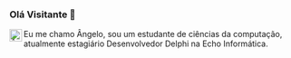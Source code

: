 ### Olá Visitante 👋
<a href="https://www.linkedin.com/in/devangelo/">
  <img align="left" alt="Ângelo Gonçalo LinkedIN" width="22px" src="https://raw.githubusercontent.com/peterthehan/peterthehan/master/assets/linkedin.svg" />
</a>


Eu me chamo Ângelo, sou um estudante de ciências da computação, atualmente estagiário Desenvolvedor Delphi na Echo Informática. 


